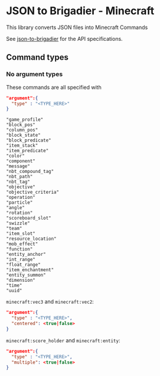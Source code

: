 # JSON to Brigadier - Minecraft

This library converts JSON files into Minecraft Commands

See [json-to-brigadier](https://github.com/oroarmor/json-to-brigadier) for the API specifications.

## Command types

### No argument types

These commands are all specified with

```json
"argument":{
  "type" : "<TYPE_HERE>"
}
```

```
"game_profile"
"block_pos"
"column_pos"
"block_state"
"block_predicate"
"item_stack"
"item_predicate"
"color"
"component"
"message"
"nbt_compound_tag"
"nbt_path"
"nbt_tag"
"objective"
"objective_criteria"
"operation"
"particle"
"angle"
"rotation"
"scoreboard_slot"
"swizzle"
"team"
"item_slot"
"resource_location"
"mob_effect"
"function"
"entity_anchor"
"int_range"
"float_range"
"item_enchantment"
"entity_summon"
"dimension"
"time"
"uuid"
```

`minecraft:vec3` and `minecraft:vec2`:

```json
"argument":{
  "type" : "<TYPE_HERE>",
  "centered": <true|false>
}
```

`minecraft:score_holder` and `minecraft:entity`:

```json
"argument":{
  "type" : "<TYPE_HERE>",
  "multiple": <true|false>
}
```